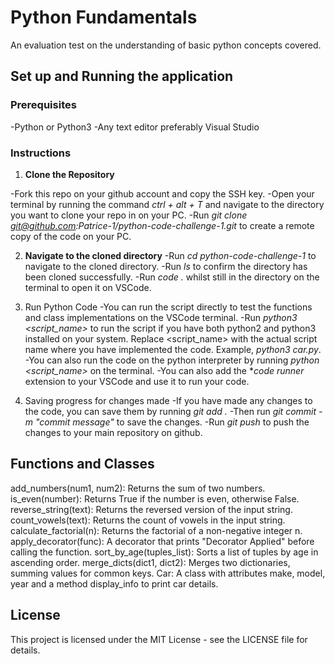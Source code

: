 # Python Fundamentals

An evaluation test on the understanding of basic python concepts covered.

## Set up and Running the application

### Prerequisites

-Python or Python3
-Any text editor preferably Visual Studio



### Instructions

1. **Clone the Repository**

-Fork this repo on your github account and copy the SSH key.
-Open your terminal by running the command _ctrl + alt + T_ and navigate to the directory you want to clone your repo in on your PC.
-Run _git clone git@github.com:Patrice-1/python-code-challenge-1.git_ to create a remote copy of the code on your PC.

2. **Navigate to the cloned directory**
-Run _cd python-code-challenge-1_ to navigate to the cloned directory.
-Run _ls_ to confirm the directory has been cloned successfully.
-Run _code ._ whilst still in the directory on the terminal to open it on VSCode.

3. Run Python Code
-You can run the script directly to test the functions and class implementations on the VSCode terminal.
-Run _python3 <script_name>_ to run the script if you have both python2 and python3 installed on your system. Replace <script_name> with the actual script name where you have implemented the code. Example, _python3 car.py_.
-You can also run the code on the python interpreter by running _python <script_name>_ on the terminal.
-You can also add the **code runner* extension to your VSCode and use it to run your code.

4. Saving progress for changes made
-If you have made any changes to the code, you can save them by running _git add ._
-Then run _git commit -m "commit message"_ to save the changes.
-Run _git push_ to push the changes to your main repository on github.

## Functions and Classes
add_numbers(num1, num2): Returns the sum of two numbers.
is_even(number): Returns True if the number is even, otherwise False.
reverse_string(text): Returns the reversed version of the input string.
count_vowels(text): Returns the count of vowels in the input string.
calculate_factorial(n): Returns the factorial of a non-negative integer n.
apply_decorator(func): A decorator that prints "Decorator Applied" before calling the function.
sort_by_age(tuples_list): Sorts a list of tuples by age in ascending order.
merge_dicts(dict1, dict2): Merges two dictionaries, summing values for common keys.
Car: A class with attributes make, model, year and a method display_info to print car details.


## License
This project is licensed under the MIT License - see the LICENSE file for details.


